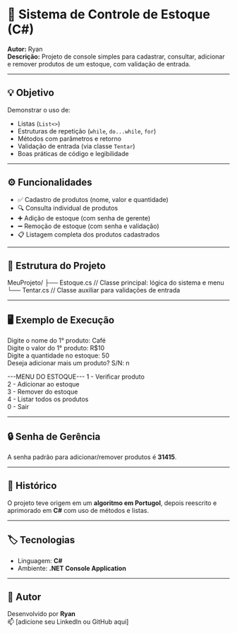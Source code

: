 # 🧮 Sistema de Controle de Estoque (C#)

**Autor:** Ryan  
**Descrição:** Projeto de console simples para cadastrar, consultar, adicionar e remover produtos de um estoque, com validação de entrada.

---

## 💡 Objetivo
Demonstrar o uso de:
- Listas (`List<>`)
- Estruturas de repetição (`while`, `do...while`, `for`)
- Métodos com parâmetros e retorno
- Validação de entrada (via classe `Tentar`)
- Boas práticas de código e legibilidade

---

## ⚙️ Funcionalidades
- ✅ Cadastro de produtos (nome, valor e quantidade)
- 🔍 Consulta individual de produtos
- ➕ Adição de estoque (com senha de gerente)
- ➖ Remoção de estoque (com senha e validação)
- 📋 Listagem completa dos produtos cadastrados

---

## 🧠 Estrutura do Projeto
MeuProjeto/
├── Estoque.cs // Classe principal: lógica do sistema e menu
└── Tentar.cs // Classe auxiliar para validações de entrada

---

## 🖥️ Exemplo de Execução
Digite o nome do 1° produto: Café  
Digite o valor do 1° produto: R$10  
Digite a quantidade no estoque: 50  
Deseja adicionar mais um produto? S/N: n  

---MENU DO ESTOQUE---
1 - Verificar produto  
2 - Adicionar ao estoque  
3 - Remover do estoque  
4 - Listar todos os produtos  
0 - Sair  

---

## 🔒 Senha de Gerência
A senha padrão para adicionar/remover produtos é **31415**.

---

## 🧩 Histórico
O projeto teve origem em um **algoritmo em Portugol**, depois reescrito e aprimorado em **C#** com uso de métodos e listas.

---

## 🏷️ Tecnologias
- Linguagem: **C#**
- Ambiente: **.NET Console Application**

---

## 📎 Autor
Desenvolvido por **Ryan**  
📫 [adicione seu LinkedIn ou GitHub aqui]
